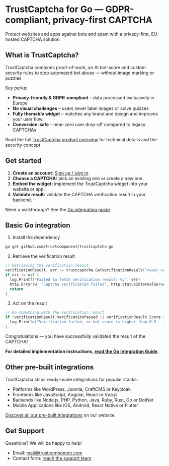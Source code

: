 # TrustCaptcha for Go — GDPR-compliant, privacy-first CAPTCHA

Protect websites and apps against bots and spam with a privacy-first, EU-hosted CAPTCHA solution.


## What is TrustCaptcha?

TrustCaptcha combines proof-of-work, an AI bot-score and custom security rules to stop automated bot abuse — without image marking or puzzles

Key perks:
- **Privacy-friendly & GDPR-compliant** – data processed exclusively in Europe
- **No visual challenges** – users never label images or solve quizzes
- **Fully themable widget** – matches any brand and design and improves your user flow
- **Conversion-safe** – near-zero user drop-off compared to legacy CAPTCHAs

Read the full [TrustCaptcha product overview](https://www.trustcomponent.com/en/products/captcha) for technical details and the security concept.


## Get started

1. **Create an account:** [Sign up / sign in](https://id.trustcomponent.com/en/signup).
2. **Choose a CAPTCHA:** pick an existing one or create a new one.
3. **Embed the widget:** implement the TrustCaptcha widget into your website or app.
4. **Validate result:** validate the CAPTCHA verification result in your backend.

Need a walkthrough? See the [Go integration guide](https://www.trustcomponent.com/en/products/captcha/integrations/go-captcha).


## Basic Go integration

1. Install the dependency
```bash
go get github.com/trustcomponent/trustcaptcha-go
```

2. Retrieve the verification result
```go
// Retrieving the verification result
verificationResult, err := trustcaptcha.GetVerificationResult("<your_secret_key>", "<verification_token_from_your_client>")
if err != nil {
  log.Printf("Failed to fetch verification result: %v", err)
  http.Error(w, "Captcha verification failed", http.StatusInternalServerError)
  return
}
```

3. Act on the result
```go
// Do something with the verification result
if !verificationResult.VerificationPassed || verificationResult.Score > 0.5 {
  log.Println("Verification failed, or bot score is higher than 0.5 – this could indicate a bot.")
}
```

Congratulations — you have successfully validated the result of the CAPTCHA!

**For detailed implementation instructions, [read the Go Integration Guide](https://www.trustcomponent.com/en/products/captcha/integrations/go-captcha).**


## Other pre-built integrations

TrustCaptcha ships ready-made integrations for popular stacks:
- Platforms like WordPress, Joomla, CraftCMS or Keycloak
- Frontends like JavaScript, Angular, React or Vue.js
- Backends like Node.js, PHP, Python, Java, Ruby, Rust, Go or DotNet
- Mobile Applications like iOS, Android, React Native or Flutter

[Discover all our pre-built Integrations](https://www.trustcomponent.com/en/products/captcha/integrations) on our website.


## Get Support

Questions? We will be happy to help!
- Email: [mail@trustcomponent.com](mailto:mail@trustcomponent.com)
- Contact form: [reach the support team](https://www.trustcomponent.com/en/contact-us)
